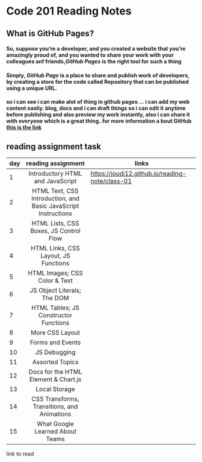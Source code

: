 # Code 201 Reading Notes
## What is GitHub Pages?
#### So, suppose you’re a developer, and you created a website that you’re amazingly proud of, and you wanted to share your work with your colleagues anf friends,***GitHub Pages***     is the right tool for such a thing      
####   Simply, ***GitHub Page*** is a place to share and publish work of developers, by creating a store for the code called Repository that can be published using a unique URL.
#### so i can see i can make alot of thing in github pages … i can add my web content easliy. blog, docs and i can draft things so i can edit it anytime before publishing and also preview my work instantly, also i can share it with everyone which is a great thing..for more  information a bout GitHub [this is the link](https://www.edureka.co/blog/how-to-use-github/)
## reading assignment task

| day    |      reading assignment     |  links  |
|----------|:-------------:|------------    |
|  1 |   Introductory HTML and JavaScript | https://joudi12.github.io/reading-note/class-01 |
| 2  |   HTML Text, CSS Introduction, and Basic JavaScript Instructions  |  
| 3  |    HTML Lists, CSS Boxes, JS Control Flow |  
| 4  |       HTML Links, CSS Layout, JS Functions   |  
|5   |HTML Images; CSS Color & Text|
| 6  |  JS Object Literals; The DOM  | 
| 7  |  HTML Tables; JS Constructor Functions  |   
| 8  |   More CSS Layout|    
| 9  |   Forms and Events  |  
|10  |  JS Debugging|
| 11 |   Assorted Topics |
| 12 |    Docs for the HTML <canvas> Element & Chart.js  |   
| 13 |  Local Storage |    
| 14 |      CSS Transforms, Transitions, and Animations     |  
|15  |  What Google Learned About Teams|
 link to read 
